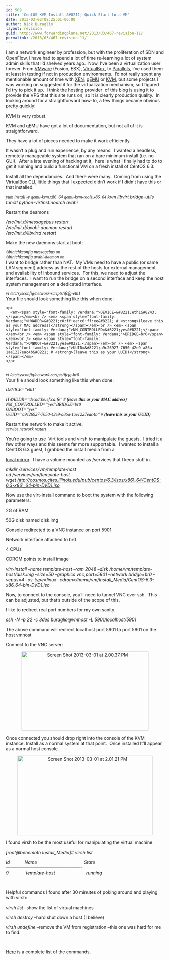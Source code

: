 ```yaml
---
id: 509
title: 'CentOS KVM Install &#8211; Quick Start to a VM'
date: 2013-03-02T08:25:01-06:00
author: Nick Buraglio
layout: revision
guid: http://www.forwardingplane.net/2013/03/467-revision-11/
permalink: /2013/03/467-revision-11/
---
```

I am a network engineer by profession, but with the proliferation of SDN and OpenFlow, I have had to spend a lot of time re-learning a lot of system admin skills that I&#8217;d shelved years ago.  Now, I&#8217;ve been a virtualization user forever. From <a href="http://www.vmware.com" target="_blank">VMware</a> (Fusion, ESX), <a href="https://www.virtualbox.org" target="_blank">VirtualBox</a>, to <a href="www.parallels.com" target="_blank">Parallels</a>, I&#8217;ve used them at least in testing if not in production environments.  I&#8217;d not really spent any mentionable amount of time with <a href="http://www.xen.org" target="_blank">XEN</a>, <a href="http://www.qemu.org" target="_blank">qEMU</a> or <a href="www.linux-kvm.org" target="_blank">KVM</a>, but some projects I was working on suggested it for the virtualization mechanism, so I figured I&#8217;d try to pick it up.  I think the hosting provider  of this blog is using it to provide the VPS that this site runs on, so it is clearly production quality.  In looking around for a straightforward how-to, a few things became obvious pretty quickly:

KVM is very robust.

KVM and qEMU have got a lot of documentation, but not all of it is straightforward.

They have a lot of pieces needed to make it work efficiently.

It wasn&#8217;t a plug and run experience, by any means.  I wanted a headless, remotely manageable system that ran on a bare minimum install (i.e. no GUI).  After a late evening of hacking at it,  here is what I finally had to do to get it running and build a functional VM on a fresh install of CentOS 6.3.

Install all the dependancies.  And there were many.  Coming from using the VirtualBox CLI, little things that I expected didn&#8217;t work if I didn&#8217;t have this or that installed.

<!--?xml version="1.0" encoding="UTF-8" standalone="no"?-->

_<span style="font-family: Verdana;">yum install -y qemu-kvm.x86_64 qemu-kvm-tools.x86_64 </span>kvm libvirt bridge-utils tunctl python-virtinst.noarch avahi_

Restart the deamons

_/etc/init.d/messagebus restart_  
_/etc/init.d/avahi-daemon restart_  
_/etc/init.d/libvirtd restart_

Make the new daemons start at boot:

<!--?xml version="1.0" encoding="UTF-8" standalone="no"?-->

<div>
  <em><span style="font-family: Verdana;">/sbin/chkconfig messagebus on</span></em>
</div>

<div>
  <em><span style="font-family: Verdana;">/sbin/chkconfig avahi-daemon on</span></em>
</div>

<div>
</div>

<div>
  I want to bridge rather than NAT.  My VMs need to have a public (or same LAN segment) address as the rest of the hosts for external management and availability of inbound services.  For this, we need to adjust the interfaces.  I want to run the bridge on a second interface and keep the host system management on a dedicated interface.
</div>

<div>
</div>

<div>
  <!--?xml version="1.0" encoding="UTF-8" standalone="no"?--></p> 
  
  <div>
    <em><span style="font-family: Verdana;">vi /etc/sysconfig/network-scripts/ifcfg-eth1</span></em>
  </div>
  
  <div>
  </div>
  
  <div>
    <div>
      Your file should look something like this when done:
    </div>
    
    <p>
      <em><span style="font-family: Verdana;">DEVICE=&#8221;eth1&#8243;</span></em><br /> <em> <span style="font-family: Verdana;">HWADDR=&#8221;c0:ff:ee:c0:ff:ee&#8221; # <strong>(leave this as your MAC address)</strong></span></em><br /> <em> <span style="font-family: Verdana;">NM_CONTROLLED=&#8221;yes&#8221;</span></em><br /> <em> <span style="font-family: Verdana;">BRIDGE=br0</span></em><br /> <em> <span style="font-family: Verdana;">ONBOOT=&#8221;yes&#8221;</span></em><br /> <em> <span style="font-family: Verdana;">UUID=&#8221;a9c26927-7650-42e9-a86a-1ae1227eac4b&#8221; # <strong>(leave this as your UUID)</strong></span></em>
    </p>
  </div>
  
  <div>
    <em><span style="font-family: Verdana;"> </span></em>
  </div>
  
  <div>
    <em><span style="font-family: Verdana;">vi /etc/sysconfig/network-scripts/ifcfg-br0</span></em>
  </div>
  
  <div>
  </div>
  
  <div>
    Your file should look something like this when done:
  </div>
  
  <div>
  </div>
  
  <p>
    <em><span style="font-family: Verdana;">DEVICE=&#8221;eth1&#8243;</span></em>
  </p>
</div>

<div>
  <em><span style="font-family: Verdana;">HWADDR=&#8221;de:ad:be:ef:ca:fe&#8221; # <strong>(leave this as your MAC address)</strong></span></em>
</div>

<div>
  <em><span style="font-family: Verdana;">NM_CONTROLLED=&#8221;yes&#8221;</span><span style="font-family: Verdana;">BRIDGE=br0</span></em>
</div>

<div>
  <em><span style="font-family: Verdana;">ONBOOT=&#8221;yes&#8221;</span></em>
</div>

<div>
  <em><span style="font-family: Verdana;">UUID=&#8221;a9c26927-7650-42e9-a86a-1ae1227eac4b&#8221; # <strong>(leave this as your UUID)</strong></span></em></p> 
  
  <div>
  </div>
  
  <div>
    Restart the network to make it active.
  </div>
  
  <div>
  </div>
  
  <div>
    <em><span style="font-family: Verdana;">service network restart</span></em>
  </div>
</div>

You&#8217;re going to use <!--?xml version="1.0" encoding="UTF-8" standalone="no"?--> Virt tools and virsh to manipulate the guests.  I tried it a few other ways and this seems far more supportable.  I wanted to install a CentOS 6.3 guest, I grabbed the install media from a 

<a href="http://cosmos.cites.illinois.edu/pub/centos/6.3/isos/x86_64/" target="_blank">local mirror</a>.  I have a volume mounted as /services that I keep stuff in.

_mkdir /services/vm/template-host_  
 _cd /services/vm/template-host_  
 _wget http://cosmos.cites.illinois.edu/pub/centos/6.3/isos/x86\_64/CentOS-6.3-x86\_64-bin-DVD1.iso_

Now use the virt-install command to boot the system with the following parameters:

2G of RAM

50G disk named disk.img

Console redirected to a VNC instance on port 5901

Network interface attached to br0

4 CPUs

CDROM points to install image

_virt-install &#8211;name template-host &#8211;ram 2048 &#8211;disk /home/vm/template-host/disk.img &#8211;size=50 &#8211;graphics vnc,port=5901 &#8211;network bridge=br0 &#8211;vcpus=4 &#8211;os-type=linux &#8211;cdrom=/home/vm/Install\_Media/CentOS-6.3-x86\_64-bin-DVD1.iso_

Now, to connect to the console, you&#8217;ll need to tunnel VNC over ssh.  This can be adjusted, but that&#8217;s outside of the scope of this.

I like to redirect real port numbers for my own sanity.

_ssh -N -p 22 -c 3des buraglio@vmhost -L 5901/localhost/5901_

The above command will redirect localhost port 5901 to port 5901 on the host vmhost

Connect to the VNC server:

<p style="text-align: center;">
  <a href="http://www.forwardingplane.net/wp-content/uploads/2013/03/Screen-Shot-2013-03-01-at-2.00.37-PM.png"><img class="aligncenter  wp-image-470" alt="Screen Shot 2013-03-01 at 2.00.37 PM" src="http://www.forwardingplane.net/wp-content/uploads/2013/03/Screen-Shot-2013-03-01-at-2.00.37-PM.png" width="404" height="251" srcset="http://www.forwardingplane.net/wp-content/uploads/2013/03/Screen-Shot-2013-03-01-at-2.00.37-PM.png 505w, http://www.forwardingplane.net/wp-content/uploads/2013/03/Screen-Shot-2013-03-01-at-2.00.37-PM-300x186.png 300w" sizes="(max-width: 404px) 100vw, 404px" /></a>
</p>

<p style="text-align: left;">
  Once connected you should drop right into the console of the KVM instance. Install as a normal system at that point.  Once installed It&#8217;ll appear as a normal host console.
</p>

<p style="text-align: center;">
  <a href="http://www.forwardingplane.net/wp-content/uploads/2013/03/Screen-Shot-2013-03-01-at-2.01.21-PM.png"><img class="aligncenter  wp-image-469" alt="Screen Shot 2013-03-01 at 2.01.21 PM" src="http://www.forwardingplane.net/wp-content/uploads/2013/03/Screen-Shot-2013-03-01-at-2.01.21-PM.png" width="430" height="253" srcset="http://www.forwardingplane.net/wp-content/uploads/2013/03/Screen-Shot-2013-03-01-at-2.01.21-PM.png 717w, http://www.forwardingplane.net/wp-content/uploads/2013/03/Screen-Shot-2013-03-01-at-2.01.21-PM-300x176.png 300w, http://www.forwardingplane.net/wp-content/uploads/2013/03/Screen-Shot-2013-03-01-at-2.01.21-PM-550x323.png 550w" sizes="(max-width: 430px) 100vw, 430px" /></a>
</p>

<p style="text-align: left;">
  I found virsh to be the most useful for manipulating the virtual machine.
</p>

<p style="text-align: left;">
  <em>[root@behemoth Install_Media]# virsh list</em>
</p>

 _Id            Name                                      State_  
_&#8212;&#8212;&#8212;&#8212;&#8212;&#8212;&#8212;&#8212;&#8212;&#8212;&#8212;&#8212;&#8212;&#8212;&#8212;&#8212;&#8212;-_  
 _9              template-host                         running_

&nbsp;

Helpful commands I found after 30 minutes of poking around and playing with virsh:

_virsh list_ &#8211;show the list of virtual machines

_virsh destroy_ <vm name> &#8211;hard shut down a host (I believe)

_virsh undefine_ <vm name> &#8211;remove the VM from registration &#8211;this one was hard for me to find.

&nbsp;

<a title="KVM virsh command reference" href="http://www.forwardingplane.net/unix/kvm-virsh-command-referenc/" target="_blank">Here</a> is a complete list of the commands.